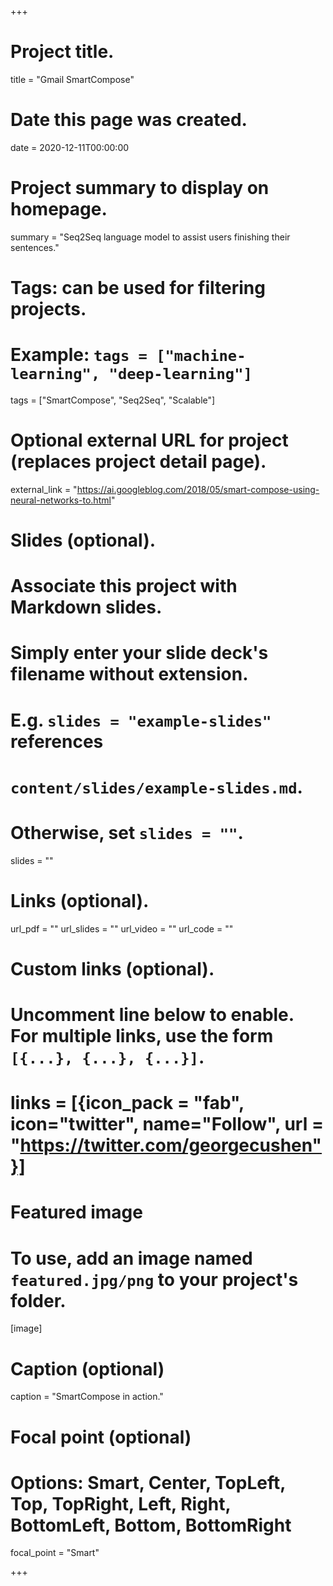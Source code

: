 +++
# Project title.
title = "Gmail SmartCompose"

# Date this page was created.
date = 2020-12-11T00:00:00

# Project summary to display on homepage.
summary = "Seq2Seq language model to assist users finishing their sentences."

# Tags: can be used for filtering projects.
# Example: `tags = ["machine-learning", "deep-learning"]`
tags = ["SmartCompose", "Seq2Seq", "Scalable"]

# Optional external URL for project (replaces project detail page).
external_link = "https://ai.googleblog.com/2018/05/smart-compose-using-neural-networks-to.html"

# Slides (optional).
#   Associate this project with Markdown slides.
#   Simply enter your slide deck's filename without extension.
#   E.g. `slides = "example-slides"` references
#   `content/slides/example-slides.md`.
#   Otherwise, set `slides = ""`.
slides = ""

# Links (optional).
url_pdf = ""
url_slides = ""
url_video = ""
url_code = ""

# Custom links (optional).
#   Uncomment line below to enable. For multiple links, use the form `[{...}, {...}, {...}]`.
# links = [{icon_pack = "fab", icon="twitter", name="Follow", url = "https://twitter.com/georgecushen"}]

# Featured image
# To use, add an image named `featured.jpg/png` to your project's folder.
[image]
  # Caption (optional)
  caption = "SmartCompose in action."

  # Focal point (optional)
  # Options: Smart, Center, TopLeft, Top, TopRight, Left, Right, BottomLeft, Bottom, BottomRight
  focal_point = "Smart"

+++
